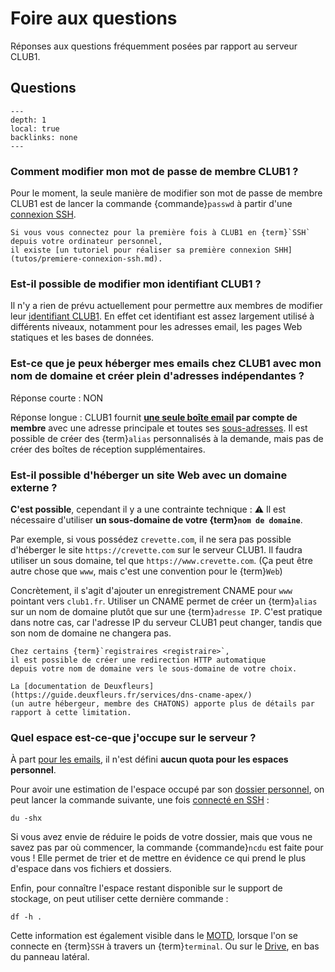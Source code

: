 Foire aux questions
===================

Réponses aux questions fréquemment posées par rapport au serveur CLUB1.

Questions
---------

```{contents}
---
depth: 1
local: true
backlinks: none
---
```

<!-- Ne pas ajouter de titre de niveau 2 ici, sinon ça casse la table des matières -->

### Comment modifier mon mot de passe de membre CLUB1 ?

Pour le moment, la seule manière de modifier son mot de passe de membre CLUB1
est de lancer la commande {commande}`passwd` à partir d'une [connexion SSH](services/ssh.md).

```{tip}
Si vous vous connectez pour la première fois à CLUB1 en {term}`SSH` depuis votre ordinateur personnel,
il existe [un tutoriel pour réaliser sa première connexion SHH](tutos/premiere-connexion-ssh.md).
```

### Est-il possible de modifier mon identifiant CLUB1 ?

Il n'y a rien de prévu actuellement pour permettre aux membres de modifier leur [identifiant CLUB1](./info/general.md#identifiant).
En effet cet identifiant est assez largement utilisé à différents niveaux,
notamment pour les adresses email, les pages Web statiques et les bases de données.

### Est-ce que je peux héberger mes emails chez CLUB1 avec mon nom de domaine et créer plein d'adresses indépendantes ?

Réponse courte : NON

Réponse longue :
CLUB1 fournit **[une seule boîte email](/services/email.md) par compte de membre**
avec une adresse principale et toutes ses [sous-adresses](services/email.md#sous-adresses).
Il est possible de créer des {term}`alias` personnalisés à la demande,
mais pas de créer des boîtes de réception supplémentaires.


### Est-il possible d'héberger un site Web avec un domaine externe ?

**C'est possible**, cependant il y a une contrainte technique :
⚠️ Il est nécessaire d'utiliser **un sous-domaine de votre {term}`nom de domaine`**.

Par exemple, si vous possédez `crevette.com`,
il ne sera pas possible d'héberger le site `https://crevette.com` sur le serveur CLUB1.
Il faudra utiliser un sous domaine, tel que `https://www.crevette.com`.
(Ça peut être autre chose que `www`, mais c'est une convention pour le {term}`Web`)

Concrètement, il s'agit d'ajouter un enregistrement CNAME pour `www` pointant vers `club1.fr`.
Utiliser un CNAME permet de créer un {term}`alias` sur un nom de domaine plutôt que sur une {term}`adresse IP`.
C'est pratique dans notre cas, car l'adresse IP du serveur CLUB1 peut changer,
tandis que son nom de domaine ne changera pas.

```{tip}
Chez certains {term}`registraires <registraire>`,
il est possible de créer une redirection HTTP automatique
depuis votre nom de domaine vers le sous-domaine de votre choix.
```

```{seealso}
La [documentation de Deuxfleurs](https://guide.deuxfleurs.fr/services/dns-cname-apex/)
(un autre hébergeur, membre des CHATONS) apporte plus de détails par rapport à cette limitation.
```

### Quel espace est-ce-que j'occupe sur le serveur ?

À part [pour les emails](./services/email.md#quotas),
il n'est défini **aucun quota pour les espaces personnel**.

Pour avoir une estimation de l'espace occupé par son [dossier personnel](/info/espace-personnel.md),
on peut lancer la commande suivante, une fois [connecté en SSH](/services/ssh.md) :

    du -shx

Si vous avez envie de réduire le poids de votre dossier,
mais que vous ne savez pas par où commencer,
la commande {commande}`ncdu` est faite pour vous !
Elle permet de trier et de mettre en évidence
ce qui prend le plus d'espace dans vos fichiers et dossiers.

Enfin, pour connaître l'espace restant disponible sur le support de stockage,
on peut utiliser cette dernière commande :

    df -h .

Cette information est également visible dans le [MOTD](https://fr.wikipedia.org/wiki/Message_of_the_Day),
lorsque l'on se connecte en {term}`SSH` à travers un {term}`terminal`.
Ou sur le [Drive](/services/drive.md), en bas du panneau latéral.
